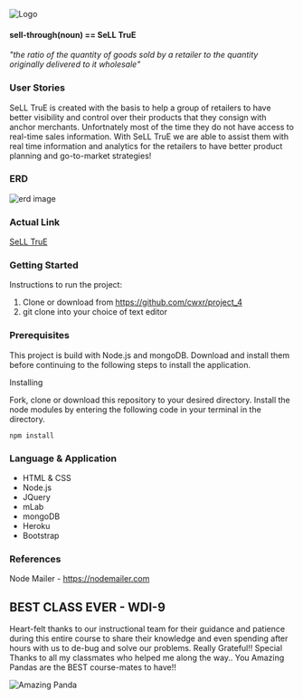 ![Logo](http://i.imgur.com/oBTrFc8.png)

#### sell-through(noun) == SeLL TruE

*"the ratio of the quantity of goods sold by a retailer to the quantity originally delivered to it wholesale"*

### User Stories
SeLL TruE is created with the basis to help a group of retailers to have better visibility and control over their products that they consign with anchor merchants. Unfortnately most of the time they do not have access to real-time sales information.
With SeLL TruE we are able to assist them with real time information and analytics for the retailers to have better product planning and go-to-market strategies!

### ERD
![erd image](http://i.imgur.com/8ntOSaQ.jpg)

### Actual Link
[SeLL TruE](https://selltrue2.herokuapp.com)

### Getting Started

Instructions to run the project:
1. Clone or download from https://github.com/cwxr/project_4
2. git clone into your choice of text editor

### Prerequisites

This project is build with Node.js and mongoDB. Download and install them before continuing to the following steps to install the application.

Installing

Fork, clone or download this repository to your desired directory. Install the node modules by entering the following code in your terminal in the directory.

```
npm install
```


### Language & Application
 - HTML & CSS
 - Node.js
 - JQuery
 - mLab
 - mongoDB
 - Heroku
 - Bootstrap

### References

Node Mailer - https://nodemailer.com

## BEST CLASS EVER - WDI-9
Heart-felt thanks to our instructional team for their guidance and patience during this entire course to share their knowledge and even spending after hours with us to de-bug and solve our problems. Really Grateful!! Special Thanks to all my classmates who helped me along the way.. You Amazing Pandas are the BEST course-mates to have!!


![Amazing Panda](https://media.giphy.com/media/cnbsOTkEJnq0/giphy.gif)
